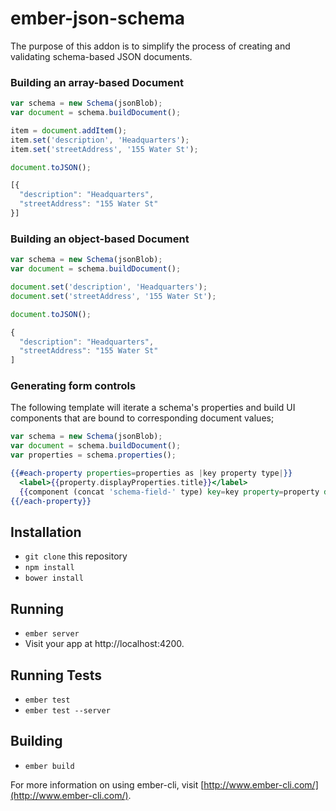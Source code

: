 # ember-json-schema

The purpose of this addon is to simplify the process of creating and validating schema-based JSON documents.

### Building an array-based Document

```js
var schema = new Schema(jsonBlob);
var document = schema.buildDocument();

item = document.addItem();
item.set('description', 'Headquarters');
item.set('streetAddress', '155 Water St');

document.toJSON();

[{
  "description": "Headquarters",
  "streetAddress": "155 Water St"
}]

```

### Building an object-based Document


```js
var schema = new Schema(jsonBlob);
var document = schema.buildDocument();

document.set('description', 'Headquarters');
document.set('streetAddress', '155 Water St');

document.toJSON();

{
  "description": "Headquarters",
  "streetAddress": "155 Water St"
]
```

### Generating form controls

The following template will iterate a schema's properties and build UI components
that are bound to corresponding document values;

```js
var schema = new Schema(jsonBlob);
var document = schema.buildDocument();
var properties = schema.properties();
```

```hbs
{{#each-property properties=properties as |key property type|}}
  <label>{{property.displayProperties.title}}</label>
  {{component (concat 'schema-field-' type) key=key property=property document=location}}
{{/each-property}}
```

## Installation

* `git clone` this repository
* `npm install`
* `bower install`

## Running

* `ember server`
* Visit your app at http://localhost:4200.

## Running Tests

* `ember test`
* `ember test --server`

## Building

* `ember build`

For more information on using ember-cli, visit [http://www.ember-cli.com/](http://www.ember-cli.com/).
